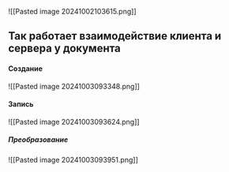 
![[Pasted image 20241002103615.png]]

## Так работает взаимодействие клиента и сервера у документа

#### Создание

![[Pasted image 20241003093348.png]]
#### Запись

![[Pasted image 20241003093624.png]]
##### Преобразование

![[Pasted image 20241003093951.png]]
